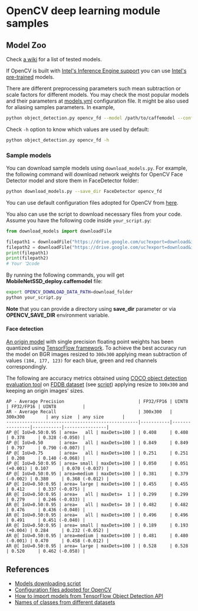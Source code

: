 # OpenCV deep learning module samples

## Model Zoo

Check [a wiki](https://github.com/opencv/opencv/wiki/Deep-Learning-in-OpenCV) for a list of tested models.

If OpenCV is built with [Intel's Inference Engine support](https://github.com/opencv/opencv/wiki/Intel%27s-Deep-Learning-Inference-Engine-backend) you can use [Intel's pre-trained](https://github.com/opencv/open_model_zoo) models.

There are different preprocessing parameters such mean subtraction or scale factors for different models.
You may check the most popular models and their parameters at [models.yml](https://github.com/opencv/opencv/blob/4.x/samples/dnn/models.yml) configuration file. It might be also used for aliasing samples parameters. In example,

```bash
python object_detection.py opencv_fd --model /path/to/caffemodel --config /path/to/prototxt
```

Check `-h` option to know which values are used by default:

```bash
python object_detection.py opencv_fd -h
```

### Sample models

You can download sample models using ```download_models.py```. For example, the following command will download network weights for OpenCV Face Detector model and store them in FaceDetector folder:

```bash
python download_models.py --save_dir FaceDetector opencv_fd
```

You can use default configuration files adopted for OpenCV from [here](https://github.com/opencv/opencv_extra/tree/4.x/testdata/dnn).

You also can use the script to download necessary files from your code. Assume you have the following code inside ```your_script.py```:

```python
from download_models import downloadFile

filepath1 = downloadFile("https://drive.google.com/uc?export=download&id=0B3gersZ2cHIxRm5PMWRoTkdHdHc", None, filename="MobileNetSSD_deploy.caffemodel", save_dir="save_dir_1")
filepath2 = downloadFile("https://drive.google.com/uc?export=download&id=0B3gersZ2cHIxRm5PMWRoTkdHdHc", "994d30a8afaa9e754d17d2373b2d62a7dfbaaf7a", filename="MobileNetSSD_deploy.caffemodel")
print(filepath1)
print(filepath2)
# Your ־Զcode
```

By running the following commands, you will get **MobileNetSSD_deploy.caffemodel** file:
```bash
export OPENCV_DOWNLOAD_DATA_PATH=download_folder
python your_script.py
```

**Note** that you can provide a directory using **save_dir** parameter or via **OPENCV_SAVE_DIR** environment variable.

#### Face detection
[An origin model](https://github.com/opencv/opencv/tree/4.x/samples/dnn/face_detector)
with single precision floating point weights has been quantized using [TensorFlow framework](https://www.tensorflow.org/).
To achieve the best accuracy run the model on BGR images resized to `300x300` applying mean subtraction
of values `(104, 177, 123)` for each blue, green and red channels correspondingly.

The following are accuracy metrics obtained using [COCO object detection evaluation
tool](http://cocodataset.org/#detections-eval) on [FDDB dataset](http://vis-www.cs.umass.edu/fddb/)
(see [script](https://github.com/opencv/opencv/blob/4.x/modules/dnn/misc/face_detector_accuracy.py))
applying resize to `300x300` and keeping an origin images' sizes.
```
AP - Average Precision                            | FP32/FP16 | UINT8          | FP32/FP16 | UINT8          |
AR - Average Recall                               | 300x300   | 300x300        | any size  | any size       |
--------------------------------------------------|-----------|----------------|-----------|----------------|
AP @[ IoU=0.50:0.95 | area=   all | maxDets=100 ] | 0.408     | 0.408          | 0.378     | 0.328 (-0.050) |
AP @[ IoU=0.50      | area=   all | maxDets=100 ] | 0.849     | 0.849          | 0.797     | 0.790 (-0.007) |
AP @[ IoU=0.75      | area=   all | maxDets=100 ] | 0.251     | 0.251          | 0.208     | 0.140 (-0.068) |
AP @[ IoU=0.50:0.95 | area= small | maxDets=100 ] | 0.050     | 0.051 (+0.001) | 0.107     | 0.070 (-0.037) |
AP @[ IoU=0.50:0.95 | area=medium | maxDets=100 ] | 0.381     | 0.379 (-0.002) | 0.380     | 0.368 (-0.012) |
AP @[ IoU=0.50:0.95 | area= large | maxDets=100 ] | 0.455     | 0.455          | 0.412     | 0.337 (-0.075) |
AR @[ IoU=0.50:0.95 | area=   all | maxDets=  1 ] | 0.299     | 0.299          | 0.279     | 0.246 (-0.033) |
AR @[ IoU=0.50:0.95 | area=   all | maxDets= 10 ] | 0.482     | 0.482          | 0.476     | 0.436 (-0.040) |
AR @[ IoU=0.50:0.95 | area=   all | maxDets=100 ] | 0.496     | 0.496          | 0.491     | 0.451 (-0.040) |
AR @[ IoU=0.50:0.95 | area= small | maxDets=100 ] | 0.189     | 0.193 (+0.004) | 0.284     | 0.232 (-0.052) |
AR @[ IoU=0.50:0.95 | area=medium | maxDets=100 ] | 0.481     | 0.480 (-0.001) | 0.470     | 0.458 (-0.012) |
AR @[ IoU=0.50:0.95 | area= large | maxDets=100 ] | 0.528     | 0.528          | 0.520     | 0.462 (-0.058) |
```

## References
* [Models downloading script](https://github.com/opencv/opencv/samples/dnn/download_models.py)
* [Configuration files adopted for OpenCV](https://github.com/opencv/opencv_extra/tree/4.x/testdata/dnn)
* [How to import models from TensorFlow Object Detection API](https://github.com/opencv/opencv/wiki/TensorFlow-Object-Detection-API)
* [Names of classes from different datasets](https://github.com/opencv/opencv/tree/4.x/samples/data/dnn)
